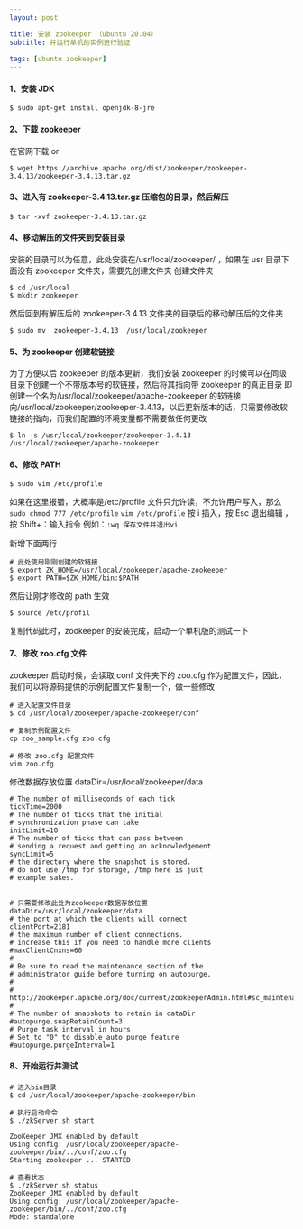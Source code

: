 ```yaml
---
layout: post

title: 安装 zookeeper （ubuntu 20.04）
subtitle: 并运行单机的实例进行验证

tags: [ubuntu zookeeper]
---
```


#### 1、安装 JDK

```shelll
$ sudo apt-get install openjdk-8-jre
```

#### 2、下载 zookeeper

在官网下载
or

```shelll
$ wget https://archive.apache.org/dist/zookeeper/zookeeper-3.4.13/zookeeper-3.4.13.tar.gz
```

#### 3、进入有 zookeeper-3.4.13.tar.gz 压缩包的目录，然后解压

```shelll
$ tar -xvf zookeeper-3.4.13.tar.gz
```

#### 4、移动解压的文件夹到安装目录

安装的目录可以为任意，此处安装在/usr/local/zookeeper/ ，如果在 usr 目录下面没有 zookeeper 文件夹，需要先创建文件夹
创建文件夹

```shelll
$ cd /usr/local
$ mkdir zookeeper
```

然后回到有解压后的 zookeeper-3.4.13 文件夹的目录后的移动解压后的文件夹

```shelll
$ sudo mv  zookeeper-3.4.13  /usr/local/zookeeper
```

#### 5、为 zookeeper 创建软链接

为了方便以后 zookeeper 的版本更新，我们安装 zookeeper 的时候可以在同级目录下创建一个不带版本号的软链接，然后将其指向带 zookeeper 的真正目录
即创建一个名为/usr/local/zookeeper/apache-zookeeper 的软链接向/usr/local/zookeeper/zookeeper-3.4.13，以后更新版本的话，只需要修改软链接的指向，而我们配置的环境变量都不需要做任何更改

```shelll
$ ln -s /usr/local/zookeeper/zookeeper-3.4.13  /usr/local/zookeeper/apache-zookeeper
```

#### 6、修改 PATH

```shelll
$ sudo vim /etc/profile
```

如果在这里报错，大概率是/etc/profile 文件只允许读，不允许用户写入，那么`sudo chmod 777 /etc/profile` `vim /etc/profile` 按 i 插入，按 Esc 退出编辑 ，按 Shift+：输入指令 例如：`:wq 保存文件并退出vi`

新增下面两行

```shelll
# 此处使用刚刚创建的软链接
$ export ZK_HOME=/usr/local/zookeeper/apache-zookeeper
$ export PATH=$ZK_HOME/bin:$PATH
```

然后让刚才修改的 path 生效

```shelll
$ source /etc/profil
```

复制代码此时，zookeeper 的安装完成，启动一个单机版的测试一下

#### 7、修改 zoo.cfg 文件

zookeeper 启动时候，会读取 conf 文件夹下的 zoo.cfg 作为配置文件，因此，我们可以将源码提供的示例配置文件复制一个，做一些修改

```shelll
# 进入配置文件目录
$ cd /usr/local/zookeeper/apache-zookeeper/conf

# 复制示例配置文件
cp zoo_sample.cfg zoo.cfg

# 修改 zoo.cfg 配置文件
vim zoo.cfg
```

修改数据存放位置 dataDir=/usr/local/zookeeper/data

```shelll
# The number of milliseconds of each tick
tickTime=2000
# The number of ticks that the initial
# synchronization phase can take
initLimit=10
# The number of ticks that can pass between
# sending a request and getting an acknowledgement
syncLimit=5
# the directory where the snapshot is stored.
# do not use /tmp for storage, /tmp here is just
# example sakes.


# 只需要修改此处为zookeeper数据存放位置
dataDir=/usr/local/zookeeper/data
# the port at which the clients will connect
clientPort=2181
# the maximum number of client connections.
# increase this if you need to handle more clients
#maxClientCnxns=60
#
# Be sure to read the maintenance section of the
# administrator guide before turning on autopurge.
#
# http://zookeeper.apache.org/doc/current/zookeeperAdmin.html#sc_maintenance
#
# The number of snapshots to retain in dataDir
#autopurge.snapRetainCount=3
# Purge task interval in hours
# Set to "0" to disable auto purge feature
#autopurge.purgeInterval=1

```

#### 8、开始运行并测试

```shelll
# 进入bin目录
$ cd /usr/local/zookeeper/apache-zookeeper/bin

# 执行启动命令
$ ./zkServer.sh start

ZooKeeper JMX enabled by default
Using config: /usr/local/zookeeper/apache-zookeeper/bin/../conf/zoo.cfg
Starting zookeeper ... STARTED

# 查看状态
$ ./zkServer.sh status
ZooKeeper JMX enabled by default
Using config: /usr/local/zookeeper/apache-zookeeper/bin/../conf/zoo.cfg
Mode: standalone

```
